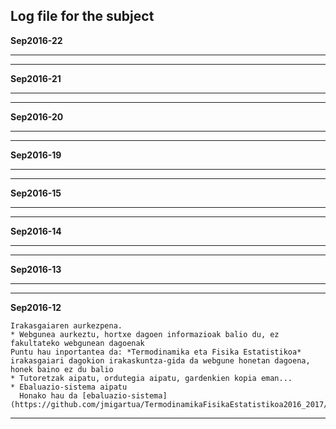 <script type="text/x-mathjax-config">
MathJax.Hub.Config({
  tex2jax: {inlineMath: [['$','$'], ['\\(','\\)']]}
});
</script>

<script type="text/javascript" src="http://cdn.mathjax.org/mathjax/latest/MathJax.js"></script>
Log file for the subject
-----------------------------
**Sep2016-22**


-----------------------------

-----------------------------
**Sep2016-21**


-----------------------------

-----------------------------
**Sep2016-20**


-----------------------------

-----------------------------
**Sep2016-19**


-----------------------------

-----------------------------
**Sep2016-15**


-----------------------------

-----------------------------
**Sep2016-14**


-----------------------------

-----------------------------
**Sep2016-13**


-----------------------------

-----------------------------
**Sep2016-12**

    Irakasgaiaren aurkezpena.
    * Webgunea aurkeztu, hortxe dagoen informazioak balio du, ez fakultateko webgunean dagoenak  
    Puntu hau inportantea da: *Termodinamika eta Fisika Estatistikoa* irakasgaiari dagokion irakaskuntza-gida da webgune honetan dagoena, honek baino ez du balio
    * Tutoretzak aipatu, ordutegia aipatu, gardenkien kopia eman...
    * Ebaluazio-sistema aipatu  
      Honako hau da [ebaluazio-sistema](https://github.com/jmigartua/TermodinamikaFisikaEstatistikoa2016_2017/blob/master/IruzkinakEbaluazioaSep2016.md)
-----------------------------
